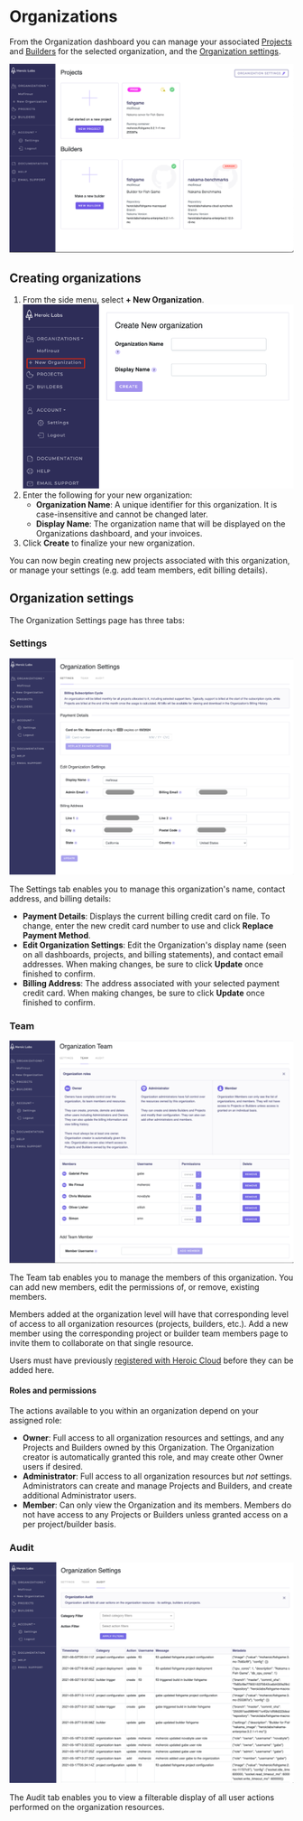 # Organizations

From the Organization dashboard you can manage your associated [Projects](projects.md) and [Builders](builders.md) for the selected organization, and the [Organization settings](#organization-settings).

![Organizations dashboard](images/organizations-dashboard.png)

## Creating organizations

1. From the side menu, select **+ New Organization**.
    ![Create Organization page](images/create-organization.png)
2. Enter the following for your new organization:
    * **Organization Name**: A unique identifier for this organization. It is case-insensitive and cannot be changed later.
    * **Display Name**: The organization name that will be displayed on the Organizations dashboard, and your invoices.
3. Click **Create** to finalize your new organization.

You can now begin creating new projects associated with this organization, or manage your settings (e.g. add team members, edit billing details).

## Organization settings

The Organization Settings page has three tabs:

### Settings

![Organization settings page](images/organizations-settings.png)

The Settings tab enables you to manage this organization's name, contact address, and billing details:

* **Payment Details**: Displays the current billing credit card on file. To change, enter the new credit card number to use and click **Replace Payment Method**.
* **Edit Organization Settings**: Edit the Organization's display name (seen on all dashboards, projects, and billing statements), and contact email addresses. When making changes, be sure to click **Update** once finished to confirm.
* **Billing Address**: The address associated with your selected payment credit card. When making changes, be sure to click **Update** once finished to confirm.

### Team
    
![Organization team page](images/organization-team.png)

The Team tab enables you to manage the members of this organization. You can add new members, edit the permissions of, or remove, existing members.

Members added at the organization level will have that corresponding level of access to all organization resources (projects, builders, etc.). Add a new member using the corresponding project or builder team members page to invite them to collaborate on that single resource.

Users must have previously [registered with Heroic Cloud](https://cloud2.heroiclabs.com/register) before they can be added here.

#### Roles and permissions 
    
The actions available to you within an organization depend on your assigned role:

* **Owner**: Full access to all organization resources and settings, and any Projects and Builders owned by this Organization. The Organization creator is automatically granted this role, and may create other Owner users if desired.
* **Administrator**: Full access to all organization resources but *not* settings. Administrators can create and manage Projects and Builders, and create additional Administrator users.
* **Member**: Can only view the Organization and its members. Members do not have access to any Projects or Builders unless granted access on a per project/builder basis.

### Audit

![Organization audit page](images/organization-audit.png)

The Audit tab enables you to view a filterable display of all user actions performed on the organization resources.
